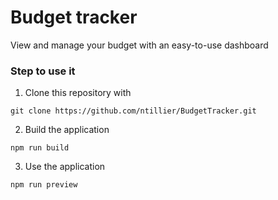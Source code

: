 # Budget tracker

View and manage your budget with an easy-to-use dashboard

### Step to use it

1. Clone this repository with
```
git clone https://github.com/ntillier/BudgetTracker.git
```

2. Build the application
```
npm run build
```

3. Use the application
```
npm run preview
```